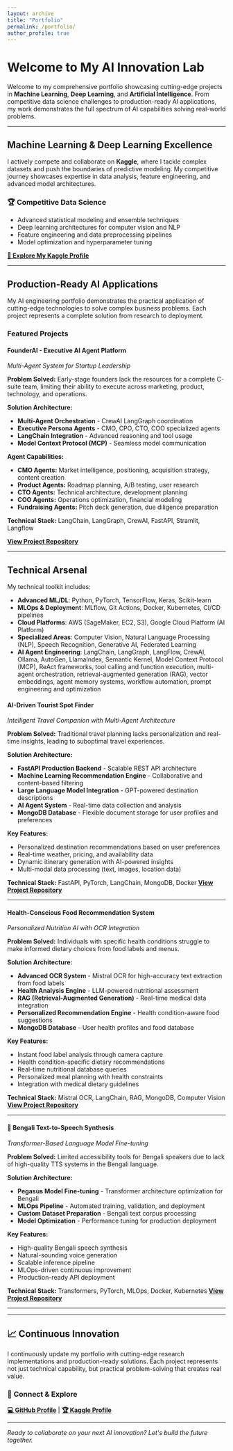 ```yaml
---
layout: archive
title: "Portfolio"
permalink: /portfolio/
author_profile: true
---
```


#  Welcome to My AI Innovation Lab

Welcome to my comprehensive portfolio showcasing cutting-edge projects in **Machine Learning**, **Deep Learning**, and **Artificial Intelligence**. From competitive data science challenges to production-ready AI applications, my work demonstrates the full spectrum of AI capabilities solving real-world problems.

---

##  Machine Learning & Deep Learning Excellence

I actively compete and collaborate on **Kaggle**, where I tackle complex datasets and push the boundaries of predictive modeling. My competitive journey showcases expertise in data analysis, feature engineering, and advanced model architectures.

### 🏆 **Competitive Data Science**
- Advanced statistical modeling and ensemble techniques
- Deep learning architectures for computer vision and NLP
- Feature engineering and data preprocessing pipelines
- Model optimization and hyperparameter tuning

[**🔗 Explore My Kaggle Profile**](https://www.kaggle.com/hakim11)

---

##  Production-Ready AI Applications

My AI engineering portfolio demonstrates the practical application of cutting-edge technologies to solve complex business problems. Each project represents a complete solution from research to deployment.

###  **Featured Projects**



####  **FounderAI - Executive AI Agent Platform**
*Multi-Agent System for Startup Leadership*

**Problem Solved:** Early-stage founders lack the resources for a complete C-suite team, limiting their ability to execute across marketing, product, technology, and operations.

**Solution Architecture:**
- **Multi-Agent Orchestration** - CrewAI LangGraph coordination
- **Executive Persona Agents** - CMO, CPO, CTO, COO specialized agents
- **LangChain Integration** - Advanced reasoning and tool usage
- **Model Context Protocol (MCP)** - Seamless model communication

**Agent Capabilities:**
- **CMO Agents:** Market intelligence, positioning, acquisition strategy, content creation
- **Product Agents:** Roadmap planning, A/B testing, user research
- **CTO Agents:** Technical architecture, development planning
- **COO Agents:** Operations optimization, financial modeling
- **Fundraising Agents:** Pitch deck generation, due diligence preparation

**Technical Stack:** LangChain, LangGraph, CrewAI, FastAPI, Stramlit, Langflow

[**View Project Repository**](https://github.com/logicsame/FounderAI---Executive-AI-Agent-Platform.git)

---

##  **Technical Arsenal**

My technical toolkit includes:
- **Advanced ML/DL**: Python, PyTorch, TensorFlow, Keras, Scikit-learn
- **MLOps & Deployment**: MLflow, Git Actions, Docker, Kubernetes, CI/CD pipelines
- **Cloud Platforms**: AWS (SageMaker, EC2, S3), Google Cloud Platform (AI Platform)
- **Specialized Areas**: Computer Vision, Natural Language Processing (NLP), Speech Recognition, Generative AI, Federated Learning
- **AI Agent Engineering**: LangChain, LangGraph, LangFlow, CrewAI, Ollama, AutoGen, LlamaIndex, Semantic Kernel, Model Context Protocol (MCP), ReAct frameworks, tool calling and function execution, multi-agent orchestration, retrieval-augmented generation (RAG), vector embeddings, agent memory systems, workflow automation, prompt engineering and optimization



####  **AI-Driven Tourist Spot Finder**
*Intelligent Travel Companion with Multi-Agent Architecture*

**Problem Solved:** Traditional travel planning lacks personalization and real-time insights, leading to suboptimal travel experiences.

**Solution Architecture:**
- **FastAPI Production Backend** - Scalable REST API architecture
- **Machine Learning Recommendation Engine** - Collaborative and content-based filtering
- **Large Language Model Integration** - GPT-powered destination descriptions
- **AI Agent System** - Real-time data collection and analysis
- **MongoDB Database** - Flexible document storage for user profiles and preferences

**Key Features:**
- Personalized destination recommendations based on user preferences
- Real-time weather, pricing, and availability data
- Dynamic itinerary generation with AI-powered insights
- Multi-modal data processing (text, images, location data)

**Technical Stack:** FastAPI, PyTorch, LangChain, MongoDB, Docker
[**View Project Repository**](https://github.com/logicsame/ai-agent-based-trip-guider-main-file)

---

####  **Health-Conscious Food Recommendation System**
*Personalized Nutrition AI with OCR Integration*

**Problem Solved:** Individuals with specific health conditions struggle to make informed dietary choices from food labels and menus.

**Solution Architecture:**
- **Advanced OCR System** - Mistral OCR for high-accuracy text extraction from food labels
- **Health Analysis Engine** - LLM-powered nutritional assessment
- **RAG (Retrieval-Augmented Generation)** - Real-time medical data integration
- **Personalized Recommendation Engine** - Health condition-aware food suggestions
- **MongoDB Database** - User health profiles and food database

**Key Features:**
- Instant food label analysis through camera capture
- Health condition-specific dietary recommendations
- Real-time nutritional database queries
- Personalized meal planning with health constraints
- Integration with medical dietary guidelines

**Technical Stack:** Mistral OCR, LangChain, RAG, MongoDB, Computer Vision
[**View Project Repository**](https://github.com/logicsame/health-recommendation-system)

---

#### 🎤 **Bengali Text-to-Speech Synthesis**
*Transformer-Based Language Model Fine-tuning*

**Problem Solved:** Limited accessibility tools for Bengali speakers due to lack of high-quality TTS systems in the Bengali language.

**Solution Architecture:**
- **Pegasus Model Fine-tuning** - Transformer architecture optimization for Bengali
- **MLOps Pipeline** - Automated training, validation, and deployment
- **Custom Dataset Preparation** - Bengali text corpus processing
- **Model Optimization** - Performance tuning for production deployment

**Key Features:**
- High-quality Bengali speech synthesis
- Natural-sounding voice generation
- Scalable inference pipeline
- MLOps-driven continuous improvement
- Production-ready API deployment

**Technical Stack:** Transformers, PyTorch, MLOps, Docker, Kubernetes
[**View Project Repository**](https://github.com/logicsame/train-pegasus-model-on-bengali-text-summarization-using-mlops)

---


---

## 📈 **Continuous Innovation**

I continuously update my portfolio with cutting-edge research implementations and production-ready solutions. Each project represents not just technical capability, but practical problem-solving that creates real value.

### 🔗 **Connect & Explore**

[**💻 GitHub Profile**](https://github.com/logicsame) | [**🏆 Kaggle Profile**](https://www.kaggle.com/hakim11)

---

*Ready to collaborate on your next AI innovation? Let's build the future together.*